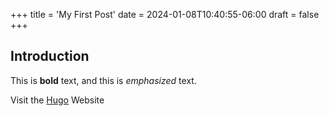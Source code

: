 +++
title = 'My First Post'
date = 2024-01-08T10:40:55-06:00
draft = false
+++
## Introduction

This is **bold** text, and this is *emphasized* text.

Visit the [Hugo](https://gohugo.io) Website

